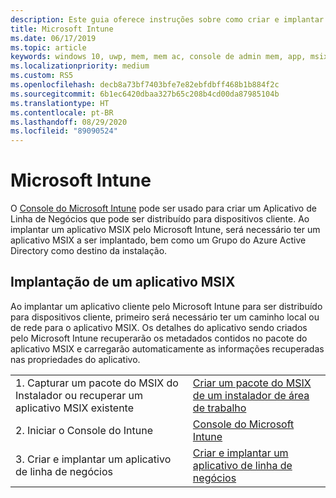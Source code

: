 ```yaml
---
description: Este guia oferece instruções sobre como criar e implantar um aplicativo MSIX com o Microsoft Intune.
title: Microsoft Intune
ms.date: 06/17/2019
ms.topic: article
keywords: windows 10, uwp, mem, mem ac, console de admin mem, app, msix
ms.localizationpriority: medium
ms.custom: RS5
ms.openlocfilehash: decb8a73bf7403bfe7e82ebfdbff468b1b884f2c
ms.sourcegitcommit: 6b1ec6420dbaa327b65c208b4cd00da87985104b
ms.translationtype: HT
ms.contentlocale: pt-BR
ms.lasthandoff: 08/29/2020
ms.locfileid: "89090524"
---
```

# <a name="microsoft-intune"></a>Microsoft Intune
O [Console do Microsoft Intune](https://portal.azure.com/#blade/Microsoft_Intune_DeviceSettings/ExtensionLandingBlade/overview) pode ser usado para criar um Aplicativo de Linha de Negócios que pode ser distribuído para dispositivos cliente. Ao implantar um aplicativo MSIX pelo Microsoft Intune, será necessário ter um aplicativo MSIX a ser implantado, bem como um Grupo do Azure Active Directory como destino da instalação.

## <a name="deploying-an-msix-app"></a>Implantação de um aplicativo MSIX
Ao implantar um aplicativo cliente pelo Microsoft Intune para ser distribuído para dispositivos cliente, primeiro será necessário ter um caminho local ou de rede para o aplicativo MSIX. Os detalhes do aplicativo sendo criados pelo Microsoft Intune recuperarão os metadados contidos no pacote do aplicativo MSIX e carregarão automaticamente as informações recuperadas nas propriedades do aplicativo.

|||
|-----|------|
| 1. Capturar um pacote do MSIX do Instalador ou recuperar um aplicativo MSIX existente | [Criar um pacote do MSIX de um instalador de área de trabalho](../packaging-tool/create-app-package.md) |
| 2. Iniciar o Console do Intune | [Console do Microsoft Intune](https://portal.azure.com/#blade/Microsoft_Intune_DeviceSettings/ExtensionLandingBlade/overview) |
| 3. Criar e implantar um aplicativo de linha de negócios | [Criar e implantar um aplicativo de linha de negócios](/intune/apps/lob-apps-windows) |
